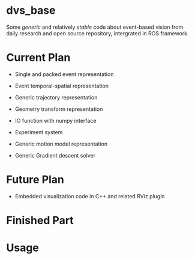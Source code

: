 # dvs_base

Some *generic* and relatively *stable* code about event-based vision from daily research and open source repository, intergrated in ROS framework.

# Current Plan

- Single and packed event representation

- Event temporal-spatial representation

- Generic trajectory representation

- Geometry transform representation

- IO function with numpy interface

- Experiment system

- Generic motion model representation

- Generic Gradient descent solver

# Future Plan

- Embedded visualization code in C++ and related RViz plugin

# Finished Part

# Usage

